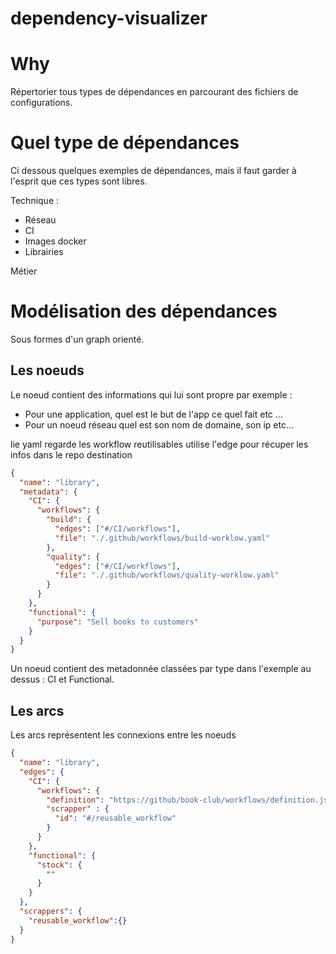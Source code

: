# dependency-visualizer

# Why

Répertorier tous types de dépendances en parcourant des fichiers de configurations.

# Quel type de dépendances

Ci dessous quelques exemples de dépendances, mais il faut garder à l'esprit que ces types sont libres.

Technique :

- Réseau
- CI
- Images docker
- Librairies

Métier

# Modélisation des dépendances

Sous formes d'un graph orienté.

## Les noeuds

Le noeud contient des informations qui lui sont propre par exemple :

- Pour une application, quel est le but de l'app ce quel fait etc ...
- Pour un noeud réseau quel est son nom de domaine, son ip etc...

lie yaml
regarde les workflow reutilisables
utilise l'edge pour récuper les infos dans le repo destination

```json
{
  "name": "library",
  "metadata": {
    "CI": {
      "workflows": {
        "build": {
          "edges": ["#/CI/workflows"],
          "file": "./.github/workflows/build-worklow.yaml"
        },
        "quality": {
          "edges": ["#/CI/workflows"],
          "file": "./.github/workflows/quality-worklow.yaml"
        }
      }
    },
    "functional": {
      "purpose": "Sell books to customers"
    }
  }
}
```

Un noeud contient des metadonnée classées par type dans l'exemple au dessus : CI et Functional.

## Les arcs

Les arcs représentent les connexions entre les noeuds

```json
{
  "name": "library",
  "edges": {
    "CI": {
      "workflows": {
        "definition": "https://github/book-club/workflows/definition.json",
        "scrapper" : {
          "id": "#/reusable_workflow" 
        }
      }
    },
    "functional": {
      "stock": {
        ""
      }
    }
  },
  "scrappers": {
    "reusable_workflow":{}
  }
}
```

